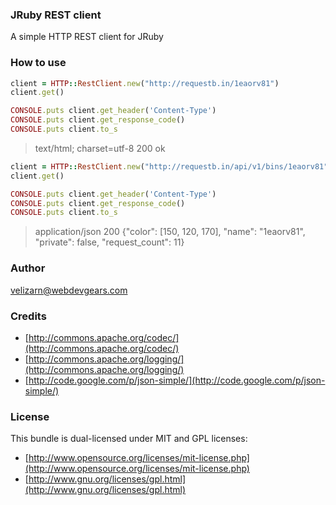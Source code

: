 ### JRuby REST client

A simple HTTP REST client for JRuby

### How to use

```ruby
client = HTTP::RestClient.new("http://requestb.in/1eaorv81")
client.get()

CONSOLE.puts client.get_header('Content-Type')
CONSOLE.puts client.get_response_code()
CONSOLE.puts client.to_s
```
> text/html; charset=utf-8
> 200
> ok

```ruby
client = HTTP::RestClient.new("http://requestb.in/api/v1/bins/1eaorv81")
client.get()

CONSOLE.puts client.get_header('Content-Type')
CONSOLE.puts client.get_response_code()
CONSOLE.puts client.to_s
```
> application/json
> 200
> {"color": [150, 120, 170], "name": "1eaorv81", "private": false, "request_count": 11}

### Author

velizarn@webdevgears.com

### Credits

* [http://commons.apache.org/codec/](http://commons.apache.org/codec/)
* [http://commons.apache.org/logging/](http://commons.apache.org/logging/)
* [http://code.google.com/p/json-simple/](http://code.google.com/p/json-simple/)

### License

This bundle is dual-licensed under MIT and GPL licenses:

* [http://www.opensource.org/licenses/mit-license.php](http://www.opensource.org/licenses/mit-license.php)
* [http://www.gnu.org/licenses/gpl.html](http://www.gnu.org/licenses/gpl.html)